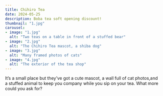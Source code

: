 ```yaml
---
title: Chihiro Tea
date: 2024-05-25
description: Boba tea soft opening discount!
thumbnail: "1.jpg"
carousel:
- image: "1.jpg"
  alt: "Two teas on a table in front of a stuffed bear"
- image: "2.jpg"
  alt: "The Chihiro Tea mascot, a shiba dog"
- image: "3.jpg"
  alt: "Many framed photos of cats"
- image: "4.jpg"
  alt: "The exterior of the tea shop"
---
```


It’s a small place but they’ve got a cute mascot, a wall full of cat photos,and
a stuffed animal to keep you company while you sip on your tea. What more could
you ask for?
